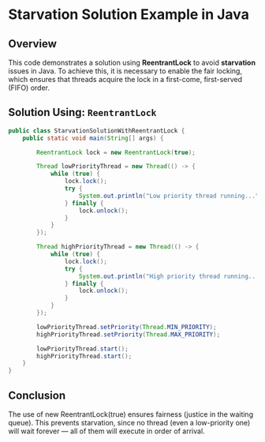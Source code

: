 # Starvation Solution Example in Java

## Overview

This code demonstrates a solution using **ReentrantLock** to avoid **starvation** issues in Java. 
To achieve this, it is necessary to enable the fair locking, which ensures that threads acquire the lock in a first-come, first-served (FIFO) order.

## Solution Using: `ReentrantLock`

```java
public class StarvationSolutionWithReentrantLock {
    public static void main(String[] args) {

        ReentrantLock lock = new ReentrantLock(true);

        Thread lowPriorityThread = new Thread(() -> {
            while (true) {
                lock.lock();
                try {
                    System.out.println("Low priority thread running...");
                } finally {
                    lock.unlock();
                }
            }
        });

        Thread highPriorityThread = new Thread(() -> {
            while (true) {
                lock.lock();
                try {
                    System.out.println("High priority thread running...");
                } finally {
                    lock.unlock();
                }
            }
        });

        lowPriorityThread.setPriority(Thread.MIN_PRIORITY);
        highPriorityThread.setPriority(Thread.MAX_PRIORITY);

        lowPriorityThread.start();
        highPriorityThread.start();
    }
}
```
## Conclusion

The use of new ReentrantLock(true) ensures fairness (justice in the waiting queue). This prevents starvation, since no thread (even a low-priority one) will wait forever — all of them will execute in order of arrival.





